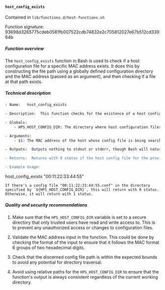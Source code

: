 #### `host_config_exists`

Contained in `lib/functions.d/host-functions.sh`

Function signature: 93698d3265775cdeb0581fb007522cdb74832e2c705812027e67b512cd33964b

##### Function overview

The `host_config_exists` function in Bash is used to check if a host configuration file for a specific MAC address exists. It does this by constructing the file path using a globally defined configuration directory and the MAC address (passed as an argument), and then checking if a file at that path exists.

##### Technical description

```bash
- Name:   host_config_exists

- Description:  This function checks for the existence of a host configuration file for a certain MAC address within a predetermined host configuration directory.

- Globals: 
    - HPS_HOST_CONFIG_DIR: The directory where host configuration files are stored.

- Arguments: 
    - $1: The MAC address of the host whose config file is being searched for.

- Outputs:  Outputs nothing to stdout or stderr, though Bash will naturally output an error message to stderr if there's an unexpected problem (e.g. insufficient permissions to access the directory).

- Returns:  Returns with 0 status if the host config file for the provided MAC address exists, otherwise returns with 1 status.

- Example Usage:   
```
host_config_exists "00:11:22:33:44:55"
```
If there's a config file "00:11:22:33:44:55.conf" in the directory specified by `${HPS_HOST_CONFIG_DIR}`, this will return with 0 status. Otherwise, it will return with 1 status.
```

##### Quality and security recommendations

1. Make sure that the `HPS_HOST_CONFIG_DIR` variable is set to a secure directory that only trusted users have read and write access to. This is to prevent any unauthorized access or changes to configuration files.

2. Validate the MAC address input in the function. This could be done by checking the format of the input to ensure that it follows the MAC format 6 groups of two hexadecimal digits.

3. Check that the discerned config file path is within the expected bounds to avoid any potential for directory traversal. 

4. Avoid using relative paths for the `HPS_HOST_CONFIG_DIR` to ensure that the function's output is always consistent regardless of the current working directory.

